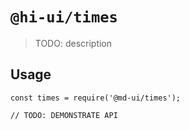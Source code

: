 # `@hi-ui/times`

> TODO: description

## Usage

```
const times = require('@md-ui/times');

// TODO: DEMONSTRATE API
```

